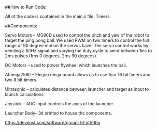 

##How to Run Code: 

All of the code is contained in the main.c file. Timers 

##Components: 

Servo Motors – MG90D used to control the pitch and yaw of the robot to target the ping pong ball. We used PWM on two timers to control the full range of 90 degree motion the servos have. The servo control works by sending a 50Hz signal and varying the duty cycle to send between 1ms to 2ms pulses (1ms 0 degrees, 2ms 90 degrees).

DC Motors – used to power flywheel which launches the ball.

Atmega2560 – Elegoo mega board allows us to use four 16 bit timers and two 8 bit timers.

Ultrasonic – calculates distance between launcher and target as input to launch calculations.

Joystick – ADC input controls the axes of the launcher.

Launcher Body- 3d printed to house the components.


https://devpost.com/software/group-16-qth60u
